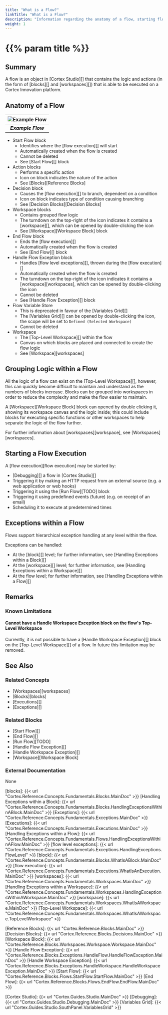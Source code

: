 ```yaml
---
title: "What is a Flow?"
linkTitle: "What is a Flow?"
description: "Information regarding the anatomy of a flow, starting flows, grouping logic within a flow, and handling exceptions within a flow."
weight: 1
---
```


# {{% param title %}}

## Summary

A flow is an object in [Cortex Studio][] that contains the logic and actions (in the form of [blocks][] and [workspaces][]) that is able to be executed on a Cortex Innovation platform.

## Anatomy of a Flow

| ![Example Flow](/images/top-level-workspace.svg) |
|:--:|
| ***Example Flow*** |

* Start Flow block
  * Identifies where the [flow execution][] will start
  * Automatically created when the flow is created
  * Cannot be deleted
  * See [Start Flow][] block
* Action blocks
  * Performs a specific action
  * Icon on block indicates the nature of the action
  * See [Blocks][Reference Blocks]
* Decision block
  * Causes the [flow execution][] to branch, dependent on a condition
  * Icon on block indicates type of condition causing branching
  * See [Decision Blocks][Decision Blocks]
* Workspace blocks
  * Contains grouped flow logic
  * The turndown on the top-right of the icon indicates it contains a [workspace][], which can be opened by double-clicking the icon
  * See [Workspace][Workspace Block] block
* End Flow block
  * Ends the [flow execution][]
  * Automatically created when the flow is created
  * See [End Flow][] block
* Handle Flow Exception block
  * Handles [flow level exceptions][], thrown during the [flow execution][]
  * Automatically created when the flow is created
  * The turndown on the top-right of the icon indicates it contains a [workspace][workspaces], which can be opened by double-clicking the icon
  * Cannot be deleted
  * See [Handle Flow Exception][] block
* Flow Variable Store
  * This is deprecated in favour of the [Variables Grid][]
  * The [Variables Grid][] can be opened by double-clicking the icon, the scope will be set to `Defined (Selected Workspace)`
  * Cannot be deleted
* Workspace
  * The [Top-Level Workspace][] within the flow
  * Canvas on which blocks are placed and connected to create the flow logic
  * See [Workspace][workspaces]

## Grouping Logic within a Flow

All the logic of a flow can exist on the [Top-Level Workspace][], however, this can quickly become difficult to maintain and understand as the numbers of blocks increase. Blocks can be grouped into workspaces in order to reduce the complexity and make the flow easier to maintain.

A [Workspace][Workspace Block] block can opened by double clicking it, showing its workspace canvas and the logic inside; this could include blocks for executing specific functions or other workspaces to help separate the logic of the flow further.

For further information about [workspaces][workspace], see [Workspaces][workspaces].

## Starting a Flow Execution

A [flow execution][flow execution] may be started by:

* [Debugging][] a flow in [Cortex Studio][]
* Triggering it by making an HTTP request from an external source (e.g. a web application or web hooks)
* Triggering it using the [Run Flow][TODO] block
* Triggering it using predefined events (future) (e.g. on receipt of an email)
* Scheduling it to execute at predetermined times

## Exceptions within a Flow

Flows support hierarchical exception handling at any level within the flow.

Exceptions can be handled:

* At the [block][] level; for further information, see [Handling Exceptions within a Block][]
* At the [workspace][] level; for further information, see [Handling Exceptions within a Workspace][]
* At the flow level; for further information, see [Handling Exceptions within a Flow][]

## Remarks

### Known Limitations

#### Cannot have a Handle Workspace Exception block on the flow's Top-Level Workspace

Currently, it is not possible to have a [Handle Workspace Exception][] block on the [Top-Level Workspace][] of a flow. In future this limitation may be removed.

## See Also

### Related Concepts

* [Workspaces][workspaces]
* [Blocks][blocks]
* [Executions][]
* [Exceptions][]

### Related Blocks

* [Start Flow][]
* [End Flow][]
* [Run Flow][TODO]
* [Handle Flow Exception][]
* [Handle Workspace Exception][]
* [Workspace][Workspace Block]

### External Documentation

None

[blocks]: {{< url "Cortex.Reference.Concepts.Fundamentals.Blocks.MainDoc" >}}
[Handling Exceptions within a Block]: {{< url "Cortex.Reference.Concepts.Fundamentals.Blocks.HandlingExceptionsWithinABlock.MainDoc" >}}
[Exceptions]: {{< url "Cortex.Reference.Concepts.Fundamentals.Exceptions.MainDoc" >}}
[Executions]: {{< url "Cortex.Reference.Concepts.Fundamentals.Executions.MainDoc" >}}
[Handling Exceptions within a Flow]: {{< url "Cortex.Reference.Concepts.Fundamentals.Flows.HandlingExceptionsWithinAFlow.MainDoc" >}}
[flow level exceptions]: {{< url "Cortex.Reference.Concepts.Fundamentals.Exceptions.HandlingExceptions.FlowLevel" >}}
[block]: {{< url "Cortex.Reference.Concepts.Fundamentals.Blocks.WhatIsABlock.MainDoc" >}}
[flow execution]: {{< url "Cortex.Reference.Concepts.Fundamentals.Executions.WhatIsAnExecution.MainDoc" >}}
[workspaces]: {{< url "Cortex.Reference.Concepts.Fundamentals.Workspaces.MainDoc" >}}
[Handling Exceptions within a Workspace]: {{< url "Cortex.Reference.Concepts.Fundamentals.Workspaces.HandlingExceptionsWithinAWorkspace.MainDoc" >}}
[workspace]: {{< url "Cortex.Reference.Concepts.Fundamentals.Workspaces.WhatIsAWorkspace.MainDoc" >}}
[Top-Level Workspace]: {{< url "Cortex.Reference.Concepts.Fundamentals.Workspaces.WhatIsAWorkspace.TopLevelWorkspace" >}}

[Reference Blocks]: {{< url "Cortex.Reference.Blocks.MainDoc" >}}
[Decision Blocks]: {{< url "Cortex.Reference.Blocks.Decisions.MainDoc" >}}
[Workspace Block]: {{< url "Cortex.Reference.Blocks.Workspaces.Workspace.Workspace.MainDoc" >}}
[Handle Flow Exception]: {{< url "Cortex.Reference.Blocks.Exceptions.HandleFlow.HandleFlowException.MainDoc" >}}
[Handle Workspace Exception]: {{< url "Cortex.Reference.Blocks.Exceptions.HandleWorkspace.HandleWorkspaceException.MainDoc" >}}
[Start Flow]: {{< url "Cortex.Reference.Blocks.Flows.StartFlow.StartFlow.MainDoc" >}}
[End Flow]: {{< url "Cortex.Reference.Blocks.Flows.EndFlow.EndFlow.MainDoc" >}}

[Cortex Studio]: {{< url "Cortex.Guides.Studio.MainDoc" >}}
[Debugging]: {{< url "Cortex.Guides.Studio.Debugging.MainDoc" >}}
[Variables Grid]: {{< url "Cortex.Guides.Studio.SouthPanel.VariablesGrid" >}}
